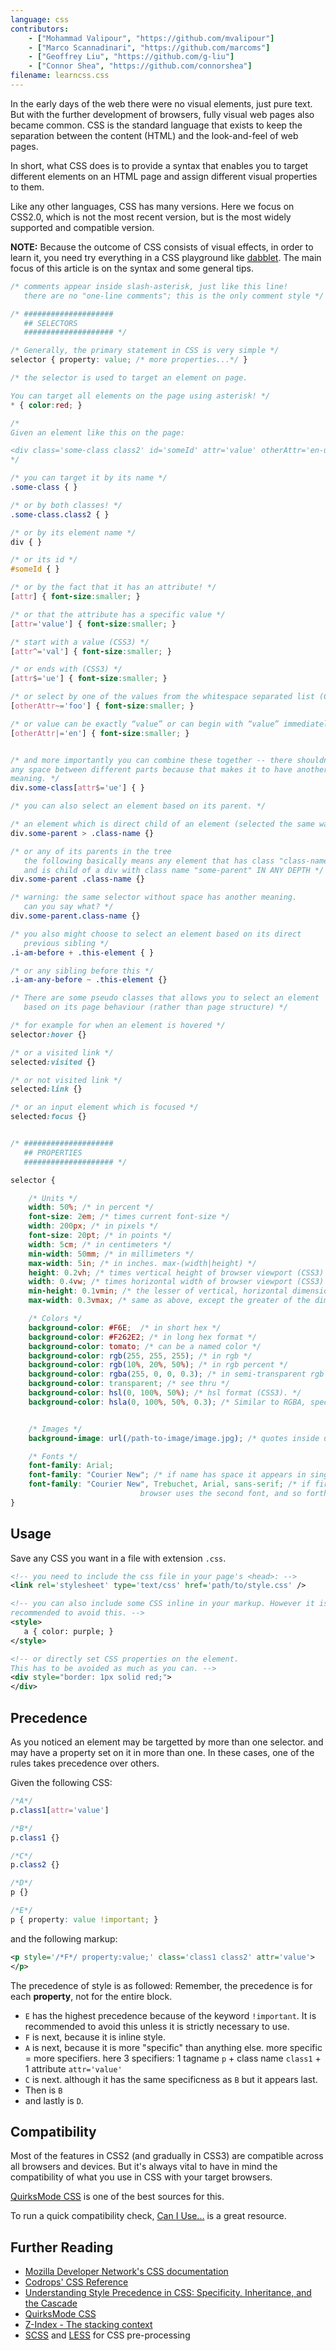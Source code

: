 ```yaml
---
language: css
contributors:
    - ["Mohammad Valipour", "https://github.com/mvalipour"]
    - ["Marco Scannadinari", "https://github.com/marcoms"]
    - ["Geoffrey Liu", "https://github.com/g-liu"]
    - ["Connor Shea", "https://github.com/connorshea"]
filename: learncss.css
---
```


In the early days of the web there were no visual elements, just pure text. But with the
further development of browsers, fully visual web pages also became common.
CSS is the standard language that exists to keep the separation between
the content (HTML) and the look-and-feel of web pages.

In short, what CSS does is to provide a syntax that enables you to target
different elements on an HTML page and assign different visual properties to them.

Like any other languages, CSS has many versions. Here we focus on CSS2.0,
which is not the most recent version, but is the most widely supported and compatible version.

**NOTE:** Because the outcome of CSS consists of visual effects, in order to
learn it, you need try everything in a
CSS playground like [dabblet](http://dabblet.com/).
The main focus of this article is on the syntax and some general tips.


```css
/* comments appear inside slash-asterisk, just like this line!
   there are no "one-line comments"; this is the only comment style */

/* ####################
   ## SELECTORS
   #################### */

/* Generally, the primary statement in CSS is very simple */
selector { property: value; /* more properties...*/ }

/* the selector is used to target an element on page.

You can target all elements on the page using asterisk! */
* { color:red; }

/*
Given an element like this on the page:

<div class='some-class class2' id='someId' attr='value' otherAttr='en-us foo bar' />
*/

/* you can target it by its name */
.some-class { }

/* or by both classes! */
.some-class.class2 { }

/* or by its element name */
div { }

/* or its id */
#someId { }

/* or by the fact that it has an attribute! */
[attr] { font-size:smaller; }

/* or that the attribute has a specific value */
[attr='value'] { font-size:smaller; }

/* start with a value (CSS3) */
[attr^='val'] { font-size:smaller; }

/* or ends with (CSS3) */
[attr$='ue'] { font-size:smaller; }

/* or select by one of the values from the whitespace separated list (CSS3) */
[otherAttr~='foo'] { font-size:smaller; }

/* or value can be exactly “value” or can begin with “value” immediately followed by “-” (U+002D) */
[otherAttr|='en'] { font-size:smaller; }


/* and more importantly you can combine these together -- there shouldn't be
any space between different parts because that makes it to have another
meaning. */
div.some-class[attr$='ue'] { }

/* you can also select an element based on its parent. */

/* an element which is direct child of an element (selected the same way) */
div.some-parent > .class-name {}

/* or any of its parents in the tree
   the following basically means any element that has class "class-name"
   and is child of a div with class name "some-parent" IN ANY DEPTH */
div.some-parent .class-name {}

/* warning: the same selector without space has another meaning.
   can you say what? */
div.some-parent.class-name {}

/* you also might choose to select an element based on its direct
   previous sibling */
.i-am-before + .this-element { }

/* or any sibling before this */
.i-am-any-before ~ .this-element {}

/* There are some pseudo classes that allows you to select an element
   based on its page behaviour (rather than page structure) */

/* for example for when an element is hovered */
selector:hover {}

/* or a visited link */
selected:visited {}

/* or not visited link */
selected:link {}

/* or an input element which is focused */
selected:focus {}


/* ####################
   ## PROPERTIES
   #################### */

selector {

    /* Units */
    width: 50%; /* in percent */
    font-size: 2em; /* times current font-size */
    width: 200px; /* in pixels */
    font-size: 20pt; /* in points */
    width: 5cm; /* in centimeters */
    min-width: 50mm; /* in millimeters */
    max-width: 5in; /* in inches. max-(width|height) */
    height: 0.2vh; /* times vertical height of browser viewport (CSS3) */
    width: 0.4vw; /* times horizontal width of browser viewport (CSS3) */
    min-height: 0.1vmin; /* the lesser of vertical, horizontal dimensions of browser viewport (CSS3) */
    max-width: 0.3vmax; /* same as above, except the greater of the dimensions (CSS3) */

    /* Colors */
    background-color: #F6E;  /* in short hex */
    background-color: #F262E2; /* in long hex format */
    background-color: tomato; /* can be a named color */
    background-color: rgb(255, 255, 255); /* in rgb */
    background-color: rgb(10%, 20%, 50%); /* in rgb percent */
    background-color: rgba(255, 0, 0, 0.3); /* in semi-transparent rgb (CSS3) */
    background-color: transparent; /* see thru */
    background-color: hsl(0, 100%, 50%); /* hsl format (CSS3). */
    background-color: hsla(0, 100%, 50%, 0.3); /* Similar to RGBA, specify opacity at end (CSS3) */


    /* Images */
    background-image: url(/path-to-image/image.jpg); /* quotes inside url() optional */

    /* Fonts */
    font-family: Arial;
    font-family: "Courier New"; /* if name has space it appears in single or double quotes */
    font-family: "Courier New", Trebuchet, Arial, sans-serif; /* if first one was not found
                             browser uses the second font, and so forth */
}

```

## Usage

Save any CSS you want in a file with extension `.css`.

```xml
<!-- you need to include the css file in your page's <head>: -->
<link rel='stylesheet' type='text/css' href='path/to/style.css' />

<!-- you can also include some CSS inline in your markup. However it is highly
recommended to avoid this. -->
<style>
   a { color: purple; }
</style>

<!-- or directly set CSS properties on the element.
This has to be avoided as much as you can. -->
<div style="border: 1px solid red;">
</div>

```

## Precedence

As you noticed an element may be targetted by more than one selector.
and may have a property set on it in more than one.
In these cases, one of the rules takes precedence over others.

Given the following CSS:

```css
/*A*/
p.class1[attr='value']

/*B*/
p.class1 {}

/*C*/
p.class2 {}

/*D*/
p {}

/*E*/
p { property: value !important; }

```

and the following markup:

```xml
<p style='/*F*/ property:value;' class='class1 class2' attr='value'>
</p>
```

The precedence of style is as followed:
Remember, the precedence is for each **property**, not for the entire block.

* `E` has the highest precedence because of the keyword `!important`.
    It is recommended to avoid this unless it is strictly necessary to use.
* `F` is next, because it is inline style.
* `A` is next, because it is more "specific" than anything else.
    more specific = more specifiers. here 3 specifiers: 1 tagname `p` +
    class name `class1` + 1 attribute `attr='value'`
* `C` is next. although it has the same specificness as `B`
    but it appears last.
* Then is `B`
* and lastly is `D`.

## Compatibility

Most of the features in CSS2 (and gradually in CSS3) are compatible across
all browsers and devices. But it's always vital to have in mind the compatibility
of what you use in CSS with your target browsers.

[QuirksMode CSS](http://www.quirksmode.org/css/) is one of the best sources for this.

To run a quick compatibility check, [Can I Use...](http://caniuse.com) is a great resource.

## Further Reading

* [Mozilla Developer Network's CSS documentation](https://developer.mozilla.org/en-US/docs/Web/CSS)
* [Codrops' CSS Reference](http://tympanus.net/codrops/css_reference/)
* [Understanding Style Precedence in CSS: Specificity, Inheritance, and the Cascade](http://www.vanseodesign.com/css/css-specificity-inheritance-cascaade/)
* [QuirksMode CSS](http://www.quirksmode.org/css/)
* [Z-Index - The stacking context](https://developer.mozilla.org/en-US/docs/Web/Guide/CSS/Understanding_z_index/The_stacking_context)
* [SCSS](http://sass-lang.com/) and [LESS](http://lesscss.org/) for CSS pre-processing
